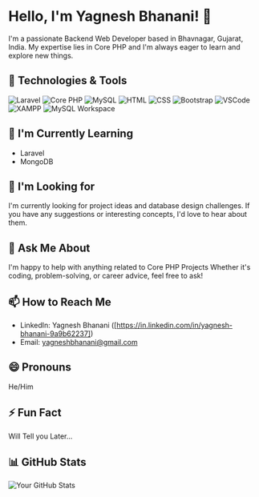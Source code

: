 # Hello, I'm Yagnesh Bhanani! 👋

I'm a passionate Backend Web Developer based in Bhavnagar, Gujarat, India. My expertise lies in Core PHP and I'm always eager to learn and explore new things.

## 🔧 Technologies & Tools

![Laravel](https://img.shields.io/badge/-Laravel-FF2D20?style=flat-square&logo=Laravel&logoColor=white)
![Core PHP](https://img.shields.io/badge/-Core%20PHP-777BB4?style=flat-square&logo=PHP&logoColor=white)
![MySQL](https://img.shields.io/badge/-MySQL-4479A1?style=flat-square&logo=MySQL&logoColor=white)
![HTML](https://img.shields.io/badge/-HTML-E34F26?style=flat-square&logo=HTML5&logoColor=white)
![CSS](https://img.shields.io/badge/-CSS-1572B6?style=flat-square&logo=CSS3&logoColor=white)
![Bootstrap](https://img.shields.io/badge/-Bootstrap-563D7C?style=flat-square&logo=Bootstrap&logoColor=white)
![VSCode](https://img.shields.io/badge/-VSCode-007ACC?style=flat-square&logo=Visual-Studio-Code&logoColor=white)
![XAMPP](https://img.shields.io/badge/-XAMPP-FB7A24?style=flat-square&logo=XAMPP&logoColor=white)
![MySQL Workspace](https://img.shields.io/badge/-MySQL%20Workspace-4479A1?style=flat-square&logo=MySQL&logoColor=white)

## 🌱 I'm Currently Learning

- Laravel
- MongoDB


## 🤔 I'm Looking for

I'm currently looking for project ideas and database design challenges. If you have any suggestions or interesting concepts, I'd love to hear about them.

## 💬 Ask Me About

I'm happy to help with anything related to Core PHP Projects Whether it's coding, problem-solving, or career advice, feel free to ask!

## 📫 How to Reach Me

- LinkedIn: Yagnesh Bhanani ([https://in.linkedin.com/in/yagnesh-bhanani-9a9b62237])
- Email: yagneshbhanani@gmail.com

## 😄 Pronouns

He/Him

## ⚡ Fun Fact

Will Tell you Later...

## 📊 GitHub Stats

![Your GitHub Stats](https://github-readme-stats.vercel.app/api?username=yagnesh-midnight&show_icons=true&hide=contribs,prs)

<!-- You can customize the above URL with your GitHub username -->

